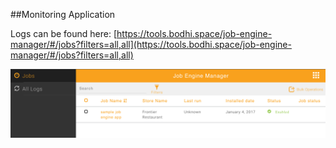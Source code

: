 ##Monitoring Application

Logs can be found here: [https://tools.bodhi.space/job-engine-manager/#/jobs?filters=all,all](https://tools.bodhi.space/job-engine-manager/#/jobs?filters=all,all)

![alt text](/images/Logs.png?raw=true)